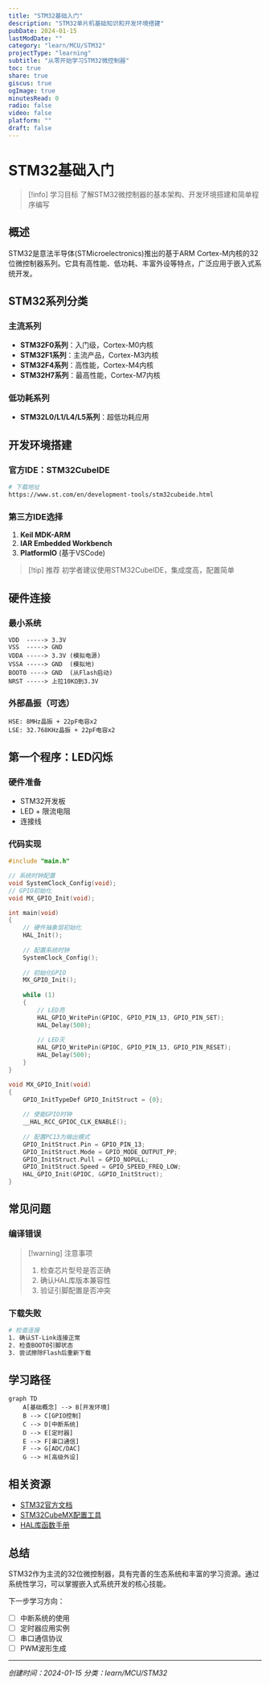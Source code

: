 ```yaml
---
title: "STM32基础入门"
description: "STM32单片机基础知识和开发环境搭建"
pubDate: 2024-01-15
lastModDate: ""
category: "learn/MCU/STM32"
projectType: "learning"
subtitle: "从零开始学习STM32微控制器"
toc: true
share: true
giscus: true
ogImage: true
minutesRead: 0
radio: false
video: false
platform: ""
draft: false
---
```


# STM32基础入门

> [!info] 学习目标
> 了解STM32微控制器的基本架构、开发环境搭建和简单程序编写

## 概述

STM32是意法半导体(STMicroelectronics)推出的基于ARM Cortex-M内核的32位微控制器系列。它具有高性能、低功耗、丰富外设等特点，广泛应用于嵌入式系统开发。

## STM32系列分类

### 主流系列

- **STM32F0系列**：入门级，Cortex-M0内核
- **STM32F1系列**：主流产品，Cortex-M3内核  
- **STM32F4系列**：高性能，Cortex-M4内核
- **STM32H7系列**：最高性能，Cortex-M7内核

### 低功耗系列

- **STM32L0/L1/L4/L5系列**：超低功耗应用

## 开发环境搭建

### 官方IDE：STM32CubeIDE

```bash
# 下载地址
https://www.st.com/en/development-tools/stm32cubeide.html
```

### 第三方IDE选择

1. **Keil MDK-ARM**
2. **IAR Embedded Workbench**
3. **PlatformIO** (基于VSCode)

> [!tip] 推荐
> 初学者建议使用STM32CubeIDE，集成度高，配置简单

## 硬件连接

### 最小系统

```
VDD  -----> 3.3V
VSS  -----> GND
VDDA -----> 3.3V (模拟电源)
VSSA -----> GND  (模拟地)
BOOT0 ----> GND  (从Flash启动)
NRST -----> 上拉10KΩ到3.3V
```

### 外部晶振（可选）

```
HSE: 8MHz晶振 + 22pF电容x2
LSE: 32.768KHz晶振 + 22pF电容x2
```

## 第一个程序：LED闪烁

### 硬件准备

- STM32开发板
- LED + 限流电阻
- 连接线

### 代码实现

```c
#include "main.h"

// 系统时钟配置
void SystemClock_Config(void);
// GPIO初始化
void MX_GPIO_Init(void);

int main(void)
{
    // 硬件抽象层初始化
    HAL_Init();
    
    // 配置系统时钟
    SystemClock_Config();
    
    // 初始化GPIO
    MX_GPIO_Init();
    
    while (1)
    {
        // LED亮
        HAL_GPIO_WritePin(GPIOC, GPIO_PIN_13, GPIO_PIN_SET);
        HAL_Delay(500);
        
        // LED灭
        HAL_GPIO_WritePin(GPIOC, GPIO_PIN_13, GPIO_PIN_RESET);
        HAL_Delay(500);
    }
}

void MX_GPIO_Init(void)
{
    GPIO_InitTypeDef GPIO_InitStruct = {0};
    
    // 使能GPIO时钟
    __HAL_RCC_GPIOC_CLK_ENABLE();
    
    // 配置PC13为输出模式
    GPIO_InitStruct.Pin = GPIO_PIN_13;
    GPIO_InitStruct.Mode = GPIO_MODE_OUTPUT_PP;
    GPIO_InitStruct.Pull = GPIO_NOPULL;
    GPIO_InitStruct.Speed = GPIO_SPEED_FREQ_LOW;
    HAL_GPIO_Init(GPIOC, &GPIO_InitStruct);
}
```

## 常见问题

### 编译错误

> [!warning] 注意事项
> 1. 检查芯片型号是否正确
> 2. 确认HAL库版本兼容性
> 3. 验证引脚配置是否冲突

### 下载失败

```bash
# 检查连接
1. 确认ST-Link连接正常
2. 检查BOOT0引脚状态
3. 尝试擦除Flash后重新下载
```

## 学习路径

```mermaid
graph TD
    A[基础概念] --> B[开发环境]
    B --> C[GPIO控制]
    C --> D[中断系统]
    D --> E[定时器]
    E --> F[串口通信]
    F --> G[ADC/DAC]
    G --> H[高级外设]
```

## 相关资源

- [STM32官方文档](https://www.st.com/en/microcontrollers-microprocessors/stm32-32-bit-arm-cortex-mcus.html)
- [STM32CubeMX配置工具](https://www.st.com/en/development-tools/stm32cubemx.html)
- [HAL库函数手册](https://www.st.com/en/embedded-software/stm32cube-mcu-mpu-packages.html)

## 总结

STM32作为主流的32位微控制器，具有完善的生态系统和丰富的学习资源。通过系统性学习，可以掌握嵌入式系统开发的核心技能。

下一步学习方向：
- [ ] 中断系统的使用
- [ ] 定时器应用实例  
- [ ] 串口通信协议
- [ ] PWM波形生成

---

*创建时间：2024-01-15*
*分类：learn/MCU/STM32*
